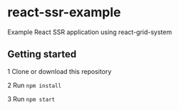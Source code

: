 # react-ssr-example
Example React SSR application using react-grid-system

## Getting started

1 Clone or download this repository

2 Run `npm install`

3 Run `npm start`
